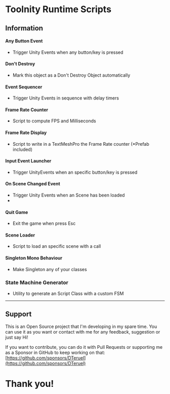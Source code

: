 
# Toolnity Runtime Scripts

## Information

#### Any Button Event
* Trigger Unity Events when any button/key is pressed

#### Don't Destroy
* Mark this object as a Don't Destroy Object automatically

#### Event Sequencer
* Trigger Unity Events in sequence with delay timers

#### Frame Rate Counter
* Script to compute FPS and Milliseconds

#### Frame Rate Display
* Script to write in a TextMeshPro the Frame Rate counter (*Prefab included)

#### Input Event Launcher
* Trigger UnityEvents when an specific button/key is pressed

#### On Scene Changed Event
* Trigger Unity Events when an Scene has been loaded
* 
#### Quit Game
* Exit the game when press Esc

#### Scene Loader
* Script to load an specific scene with a call

#### Singleton Mono Behaviour
* Make Singleton any of your classes

### State Machine Generator
* Utility to generate an Script Class with a custom FSM

--------------------------------

## Support
This is an Open Source project that I'm developing in my spare time.
You can use it as you want or contact with me for any feedback, suggestion or just say Hi!

If you want to contribute, you can do it with Pull Requests or supporting me as a Sponsor in GitHub to keep working on that:
[https://github.com/sponsors/DTeruel](https://github.com/sponsors/DTeruel)

# Thank you!
